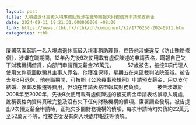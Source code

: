 ```yaml
---
layout: post
title: 入境處退休高級入境事務助理涉在職時瞞報欠財務借貸申請預支薪金
date: 2024-09-11 19:21:31.000000000 +08:00
link: https://news.rthk.hk/rthk/ch/component/k2/1770250-20240911.htm
categories: rthk
---
```


廉署落案起訴一名入境處退休高級入境事務助理員，控告他涉嫌違反《防止賄賂條例》，涉嫌在職期間，12年內先後9次使用載有虛假陳述的申請表格，瞞報自己欠下財務機構借貸，向部門申請預支薪金26萬元。
　　 
52歲被告，被控9項代理人使用文件意圖欺騙其主事人罪名，他獲准保釋，星期五在東區裁判法院答辯。被告去年8月退休，他在職期間，可按照《公務員事務規例》申請預支薪金，用以支付結婚、殯葬及搬遷等費用，但須在申請表格申報其財務負債。
　　 
被告涉嫌於2008年至2020年，先後9次使用載有虛假陳述的預支薪金申請表格誤導入境處，訛稱表格內資料真確完整及沒有欠下任何財務機構的債項。廉署調查發現，被告提出9次預支薪金申請時，正拖欠多間財務機構的債項，每次申請時均欠債約22萬元至52萬元不等，惟被告從沒有向入境處申報該等債項。
